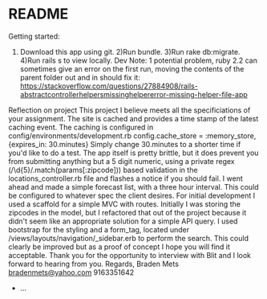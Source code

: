 # README
Getting started:
1) Download this app using git. 
2)Run bundle. 
3)Run rake db:migrate. 
4)Run rails s to view locally. 
Dev Note: 1 potential problem, ruby 2.2 can sometimes give an error on the first run, moving the contents of the parent folder out and in should fix it: https://stackoverflow.com/questions/27884908/rails-abstractcontrollerhelpersmissinghelpererror-missing-helper-file-app

Reflection on project
This project I believe meets all the specificiations of your assignment. The site is cached and provides a time stamp of the latest caching event. 
The caching is configured in config/environments/development.rb
    config.cache_store = :memory_store, {expires_in: 30.minutes}
Simply change 30.minutes to a shorter time if you'd like to do a test. 
The app itself is pretty brittle, but it does prevent you from submitting anything but a 5 digit numeric, using a private regex (/\d{5}/.match(params[:zipcode])) based validation in the locations_controller.rb file and flashes a notice if you should fail.
I went ahead and made a simple forecast list, with a three hour interval. This could be configured to whatever spec the client desires.
For initial development I used a scaffold for a simple MVC with routes. 
Initially I was storing the zipcodes in the model, but I refactored that out of the project because it didn't seem like an appropriate solution for a simple API query.
I used bootstrap for the styling and a form_tag, located under /views/layouts/navigation/_sidebar.erb to perform the search. This could clearly be improved but as a proof of concept I hope you will find it acceptable. Thank you for the opportunity to interview with Blit and I look forward to hearing from you.
Regards,
Braden Mets
bradenmets@yahoo.com
9163351642
* ...
